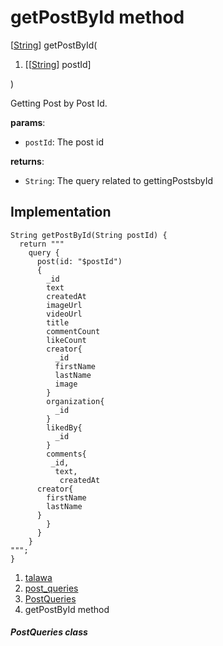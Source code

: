 
<div>

# getPostById method

</div>


[[String](https://api.flutter.dev/flutter/dart-core/String-class.html)]
getPostById(

1.  [[[String](https://api.flutter.dev/flutter/dart-core/String-class.md)]
    postId]

)



Getting Post by Post Id.

**params**:

-   `postId`: The post id

**returns**:

-   `String`: The query related to gettingPostsbyId



## Implementation

``` language-dart
String getPostById(String postId) {
  return """
    query {
      post(id: "$postId")
      {
        _id
        text
        createdAt
        imageUrl
        videoUrl
        title
        commentCount
        likeCount
        creator{
          _id
          firstName
          lastName
          image
        }
        organization{
          _id
        }
        likedBy{
          _id
        }
        comments{
         _id,
          text,
           createdAt
      creator{
        firstName
        lastName
      }
        }
      }
    }
""";
}
```







1.  [talawa](../../index.md)
2.  [post_queries](../../utils_post_queries/)
3.  [PostQueries](../../utils_post_queries/PostQueries-class.md)
4.  getPostById method

##### PostQueries class







